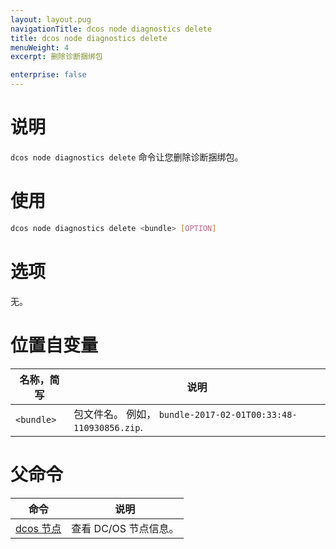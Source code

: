 ```yaml
---
layout: layout.pug
navigationTitle: dcos node diagnostics delete
title: dcos node diagnostics delete
menuWeight: 4
excerpt: 删除诊断捆绑包

enterprise: false
---
```


    
# 说明
`dcos node diagnostics delete` 命令让您删除诊断捆绑包。

# 使用

```bash
dcos node diagnostics delete <bundle> [OPTION]
```

# 选项

无。

# 位置自变量

| 名称，简写 | 说明 |
|---------|-------------|
| `<bundle>`   |   包文件名。 例如， `bundle-2017-02-01T00:33:48-110930856.zip`. |

# 父命令

| 命令 | 说明 |
|---------|-------------|
| [dcos 节点](/mesosphere/dcos/cn/1.11/cli/command-reference/dcos-node/) | 查看 DC/OS 节点信息。|

